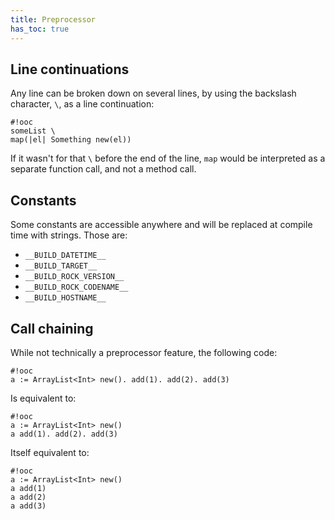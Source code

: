 ```yaml
---
title: Preprocessor
has_toc: true
---
```


## Line continuations

Any line can be broken down on several lines, by using the backslash character, `\`,
as a line continuation:

    #!ooc
    someList \
    map(|el| Something new(el))

If it wasn't for that `\` before the end of the line, `map` would be interpreted as
a separate function call, and not a method call.

## Constants

Some constants are accessible anywhere and will be replaced at compile time with
strings. Those are:

  * `__BUILD_DATETIME__`
  * `__BUILD_TARGET__`
  * `__BUILD_ROCK_VERSION__`
  * `__BUILD_ROCK_CODENAME__`
  * `__BUILD_HOSTNAME__`

## Call chaining

While not technically a preprocessor feature, the following code:

    #!ooc
    a := ArrayList<Int> new(). add(1). add(2). add(3)

Is equivalent to:

    #!ooc
    a := ArrayList<Int> new()
    a add(1). add(2). add(3)

Itself equivalent to:

    #!ooc
    a := ArrayList<Int> new()
    a add(1)
    a add(2)
    a add(3)

